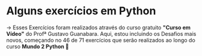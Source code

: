 <h1> Alguns exercícios em Python</h1>

<p> → Esses Exercícios foram realizados através do curso gratuito <strong>"Curso em Vídeo"</strong> do Profª Gustavo Guanabara.
Aqui, estou incluindo os Desafios mais novos, começando no 46 de 71 exercícios que serão realizados ao longo do curso <strong> Mundo 2 Python 🐍 </strong></p>

